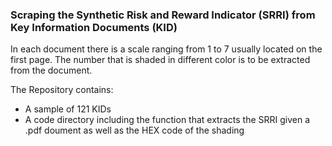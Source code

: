 ### Scraping the Synthetic Risk and Reward Indicator (SRRI) from Key Information Documents (KID)

In each document there is a scale ranging from 1 to 7 usually located on the first page. The number that is shaded in different color is to be extracted from the document.

The Repository contains:

* A sample of 121 KIDs 
* A code directory including the function that extracts the SRRI given a .pdf doument as well as the HEX code of the shading

